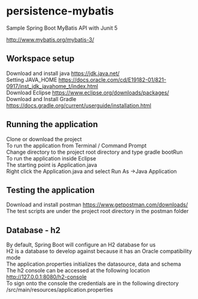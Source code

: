 # persistence-mybatis

Sample Spring Boot MyBatis API with Junit 5

<http://www.mybatis.org/mybatis-3/>

## Workspace setup

Download and install java <https://jdk.java.net/>  
Setting JAVA_HOME  <https://docs.oracle.com/cd/E19182-01/821-0917/inst_jdk_javahome_t/index.html>  
Download Eclipse <https://www.eclipse.org/downloads/packages/>  
Download and Install Gradle <https://docs.gradle.org/current/userguide/installation.html>

## Running the application

Clone or download the project  
To run the application from Terminal / Command Prompt   
Change directory to the project root directory and type gradle bootRun  
To run the application inside Eclipse  
The starting point is Application.java  
Right click the Application.java and select Run As ->Java Application

## Testing the application

Download and install postman <https://www.getpostman.com/downloads/>  
The test scripts are under the project root directory in the postman folder

## Database - h2

By default, Spring Boot will configure an H2 database for us  
H2 is a database to develop against because it has an Oracle compatibility mode  
The application.properties initializes the datasource, data and schema  
The h2 console can be accessed at the following location http://127.0.0.1:8080/h2-console  
To sign onto the console the credentials are in the following directory /src/main/resources/application.properties  

